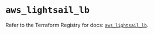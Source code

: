 # `aws_lightsail_lb`

Refer to the Terraform Registry for docs: [`aws_lightsail_lb`](https://registry.terraform.io/providers/hashicorp/aws/6.6.0/docs/resources/lightsail_lb).

